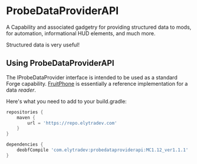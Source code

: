 # ProbeDataProviderAPI

A Capability and associated gadgetry for providing structured data
to mods, for automation, informational HUD elements, and much more.

Structured data is very useful!

## Using ProbeDataProviderAPI

The IProbeDataProvider interface is intended to be used as a
standard Forge capability. [FruitPhone](https://github.com/elytra/FruitPhone)
is essentially a reference implementation for a data *reader*.

Here's what you need to add to your build.gradle:

```gradle
repositories {
	maven {
		url = 'https://repo.elytradev.com'
	}
}

dependencies {
	deobfCompile 'com.elytradev:probedataproviderapi:MC1.12_ver1.1.1'
}
```
